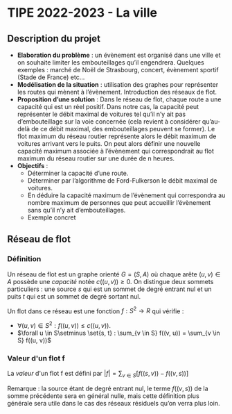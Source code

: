 # TIPE 2022-2023 - La ville

## Description du projet
-	**Elaboration du problème** : un évènement est organisé dans une ville et on souhaite limiter les embouteillages qu’il engendrera. Quelques exemples : marché de Noël de Strasbourg, concert, évènement sportif (Stade de France) etc…
-	**Modélisation de la situation** : utilisation des graphes pour représenter les routes qui mènent à l’évènement. Introduction des réseaux de flot.
-	**Proposition d’une solution** : Dans le réseau de flot, chaque route a une capacité qui est un réel positif. Dans notre cas, la capacité peut représenter le débit maximal de voitures tel qu’il n’y ait pas d’embouteillage sur la voie concernée (cela revient à considérer qu’au-delà de ce débit maximal, des embouteillages peuvent se former). Le flot maximum du réseau routier représente alors le débit maximum de voitures arrivant vers le puits.
On peut alors définir une nouvelle capacité maximum associée à l’évènement qui correspondrait au flot maximum du réseau routier sur une durée de n heures.
-	**Objectifs** :
    - Déterminer la capacité d’une route.
    - Déterminer par l’algorithme de Ford-Fulkerson le débit maximal de voitures.
    - En déduire la capacité maximum de l’évènement qui correspondra au nombre maximum de personnes que peut accueillir l’évènement sans qu’il n’y ait d’embouteillages.
    - Exemple concret
    
## Réseau de flot

### Définition

Un réseau de flot est un graphe orienté $G = (S, A)$ où chaque arête $(u, v) \in A$ possède une *capacité* notée $c((u, v)) \ge 0$.
On distingue deux sommets particuliers : une source $s$ qui est un sommet de degré entrant nul et un puits $t$ qui est un sommet de degré sortant nul.

Un flot dans ce réseau est une fonction $f: S^2 \to R$ qui vérifie :
- $\forall (u, v) \in S^2 : f((u, v)) \le  c((u, v))$.
- $\forall u \in S\setminus \set{s, t} : \sum_{v \in S} f((v, u)) = \sum_{v \in S} f((u, v))$

### Valeur d'un flot f

La *valeur* d'un flot f est défini par $|f| = \sum_{v \in S} [f((s, v)) - f((v, s))]$

Remarque : la source étant de degré entrant nul, le terme $f((v, s))$ de la somme précédente sera en général nulle, mais cette définition plus générale
sera utile dans le cas des réseaux résiduels qu’on verra plus loin.
